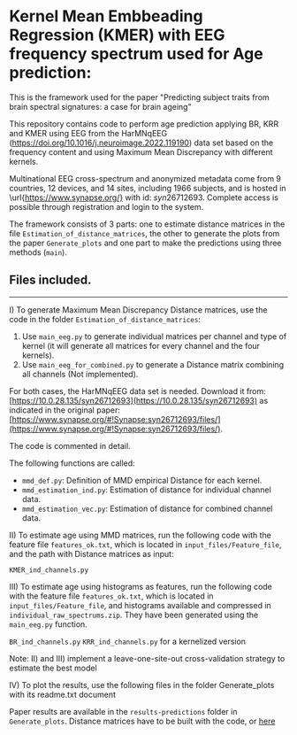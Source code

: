 
# Kernel Mean Embbeading Regression (KMER) with EEG frequency spectrum used for Age prediction:

This is the framework used for the paper "Predicting subject traits from brain spectral signatures: a case for brain ageing"

This repository contains code to perform age prediction applying BR, KRR and KMER using EEG from the HarMNqEEG (https://doi.org/10.1016/j.neuroimage.2022.119190) data set based on the frequency content and using  Maximum Mean Discrepancy with different kernels.

Multinational EEG cross-spectrum and anonymized metadata come from 9 countries, 12 devices, and 14 sites, including 1966 subjects, and is hosted in \url{https://www.synapse.org/} with id: $syn26712693$. Complete access is possible through registration and login to the system.

The framework consists of 3 parts: one to estimate distance matrices in the file `Estimation_of_distance_matrices`, the other to generate the plots from the paper `Generate_plots` and one part to make the predictions using  three methods (`main`).

## Files included.

----------------------------------------------
I) To generate Maximum Mean Discrepancy Distance matrices, use the code in the folder `Estimation_of_distance_matrices`:

1. Use `main_eeg.py` to generate individual matrices per channel and type of kernel (it will generate all matrices for every channel and the four kernels).
2. Use `main_eeg_for_combined.py` to generate a Distance matrix combining all channels (Not implemented).

For both cases, the HarMNqEEG data set is needed. Download it from: [https://10.0.28.135/syn26712693](https://10.0.28.135/syn26712693) as indicated in the original paper: [https://www.synapse.org/#!Synapse:syn26712693/files/](https://www.synapse.org/#!Synapse:syn26712693/files/).

The code is commented in detail.

The following functions are called:
- `mmd_def.py`: Definition of MMD empirical Distance for each kernel.
- `mmd_estimation_ind.py`: Estimation of distance for individual channel data.
- `mmd_estimation_vec.py`: Estimation of distance for combined channel data.

II) To estimate age using MMD matrices, run the following code with the feature file `features_ok.txt`, which is located in `input_files/Feature_file`, and the path with Distance matrices as input:

`KMER_ind_channels.py`

III) To estimate age using histograms as features, run the following code with the feature file `features_ok.txt`, which is located in `input_files/Feature_file`, and histograms available and compressed in `individual_raw_spectrums.zip`. They have been generated using the `main_eeg.py` function.

`BR_ind_channels.py`
`KRR_ind_channels.py` for a kernelized version

Note: II) and III) implement a leave-one-site-out cross-validation strategy to estimate the best model

IV) To plot the results, use the following files in the folder Generate_plots with its readme.txt document

Paper results are available in the `results-predictions` folder in `Generate_plots`. Distance matrices have to be built with the code, or [here](https://www.dropbox.com/scl/fi/x30yptc9vro7501g3etek/kernel_gauss.zip?rlkey=ozdi0suezldi95reek5nunsxz&dl=0)


